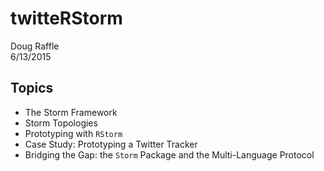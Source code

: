 # twitteRStorm
Doug Raffle  
6/13/2015  

## Topics

- The Storm Framework
- Storm Topologies
- Prototyping with `RStorm`
- Case Study: Prototyping a Twitter Tracker
- Bridging the Gap: the `Storm` Package and the Multi-Language Protocol

